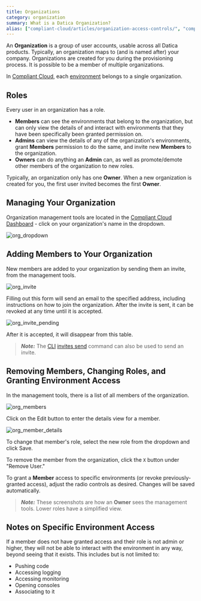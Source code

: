 ```yaml
---
title: Organizations
category: organization
summary: What is a Datica Organization?
alias: ["compliant-cloud/articles/organization-access-controls/", "compliant-cloud/articles/organization-addremove-users/"]
---
```


An **Organization** is a group of user accounts, usable across all Datica products. Typically, an organization maps to (and is named after) your company. Organizations are created for you during the provisioning process. It is possible to be a member of multiple organizations.

In [Compliant Cloud](https://datica.com/compliant-cloud), each [environment](/compliant-cloud/articles/concepts/environments) belongs to a single organization.

## Roles

Every user in an organization has a role.

* **Members** can see the environments that belong to the organization, but can only view the details of and interact with environments that they have been specifically been granted permission on.
* **Admins** can view the details of any of the organization's environments, grant **Members** permission to do the same, and invite new **Members** to the organization.
* **Owners** can do anything an **Admin** can, as well as promote/demote other members of the organization to new roles.

Typically, an organization only has one **Owner**. When a new organization is created for you, the first user invited becomes the first **Owner**.

## Managing Your Organization

Organization management tools are located in the [Compliant Cloud Dashboard](https://product.datica.com/compliant-cloud) - click on your organization's name in the dropdown.

![org_dropdown](/compliant-cloud/articles/images/organization_dropdown.png)

## Adding Members to Your Organization

New members are added to your organization by sending them an invite, from the management tools.

![org_invite](/compliant-cloud/articles/images/organization_invite.png)

Filling out this form will send an email to the specified address, including instructions on how to join the organization. After the invite is sent, it can be revoked at any time until it is accepted.

![org_invite_pending](/compliant-cloud/articles/images/organization_invite_pending.png)

After it is accepted, it will disappear from this table.

> ***Note:*** The [CLI](/compliant-cloud/articles/cli-stratum) [invites send](/compliant-cloud/cli-reference#invites-send) command can also be used to send an invite.

## Removing Members, Changing Roles, and Granting Environment Access

In the management tools, there is a list of all members of the organization.

![org_members](/compliant-cloud/articles/images/organization_members.png)

Click on the Edit button to enter the details view for a member.

![org_member_details](/compliant-cloud/articles/images/organization_member_details.png)

To change that member's role, select the new role from the dropdown and click Save.

To remove the member from the organization, click the `X` button under "Remove User."

To grant a **Member** access to specific environments (or revoke previously-granted access), adjust the radio controls as desired. Changes will be saved automatically.

> ***Note:*** These screenshots are how an **Owner** sees the management tools. Lower roles have a simplified view.

## Notes on Specific Environment Access

If a member does not have granted access and their role is not admin or higher, they will not be able to interact with the environment in any way, beyond seeing that it exists. This includes but is not limited to:

* Pushing code
* Accessing logging
* Accessing monitoring
* Opening consoles
* Associating to it
